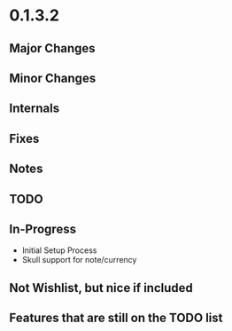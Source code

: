# 0.1.3.2

## Major Changes

## Minor Changes

## Internals

## Fixes

## Notes
## TODO

## In-Progress
- Initial Setup Process
- Skull support for note/currency

## Not Wishlist, but nice if included

## Features that are still on the TODO list